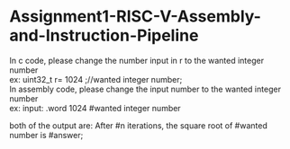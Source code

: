 # Assignment1-RISC-V-Assembly-and-Instruction-Pipeline

In c code, please change the number input in r to the wanted integer number                    
  ex: uint32_t r= 1024 ;//wanted integer number;                           
In assembly code, please change the input number to the wanted integer number                            
  ex:   input: .word 1024 #wanted integer number                           

both of the output are: After #n iterations, the square root of #wanted number is #answer;
